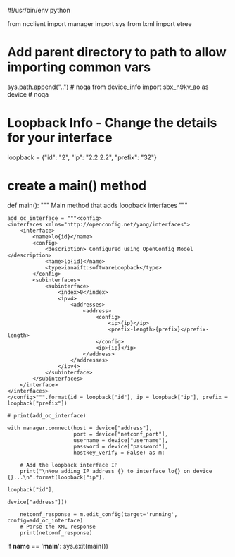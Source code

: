 #!/usr/bin/env python

from ncclient import manager
import sys
from lxml import etree

# Add parent directory to path to allow importing common vars
sys.path.append("..") # noqa
from device_info import sbx_n9kv_ao as device # noqa

# Loopback Info - Change the details for your interface
loopback = {"id": "2", "ip": "2.2.2.2", "prefix": "32"}

# create a main() method
def main():
    """
    Main method that adds loopback interfaces
    """

    add_oc_interface = """<config>
    <interfaces xmlns="http://openconfig.net/yang/interfaces">
        <interface>
            <name>lo{id}</name>
            <config>
                <description> Configured using OpenConfig Model </description>
                <name>lo{id}</name>
                <type>ianaift:softwareLoopback</type>
            </config>
            <subinterfaces>
                <subinterface>
                    <index>0</index>
                    <ipv4>
                        <addresses>
                            <address>
                                <config>
                                    <ip>{ip}</ip>
                                    <prefix-length>{prefix}</prefix-length>
                                </config>
                                <ip>{ip}</ip>
                            </address>
                        </addresses>
                    </ipv4>
                </subinterface>
            </subinterfaces>
        </interface>
    </interfaces>
    </config>""".format(id = loopback["id"], ip = loopback["ip"], prefix = loopback["prefix"])

    # print(add_oc_interface)

    with manager.connect(host = device["address"],
                         port = device["netconf_port"],
                         username = device["username"],
                         password = device["password"],
                         hostkey_verify = False) as m:

        # Add the loopback interface IP
        print("\nNow adding IP address {} to interface lo{} on device {}...\n".format(loopback["ip"],
                                                                                      loopback["id"],
                                                                                      device["address"]))

        netconf_response = m.edit_config(target='running', config=add_oc_interface)
        # Parse the XML response
        print(netconf_response)

if __name__ == '__main__':
    sys.exit(main())



